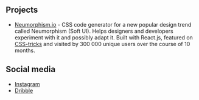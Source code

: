 ## Projects

- [Neumorphism.io](https://neumorphism.io/#55b9f3) - CSS code generator for a new popular design trend called Neumorphism (Soft UI). Helps designers and developers experiment with it and possibly adapt it. Built with React.js, featured on [CSS-tricks](https://css-tricks.com/neumorphism-io/) and visited by 300 000 unique users over the course of 10 months.

## Social media

- [Instagram](https://www.instagram.com/adamgiebl.io/)  
- [Dribble](https://dribbble.com/Giebl)  

